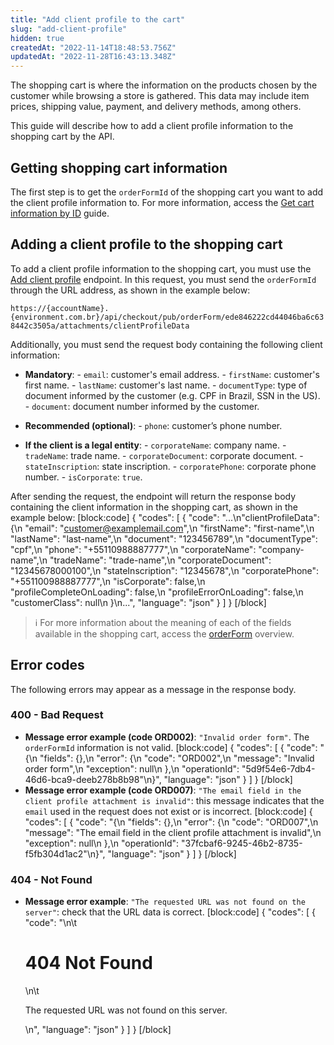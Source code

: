 ```yaml
---
title: "Add client profile to the cart"
slug: "add-client-profile"
hidden: true
createdAt: "2022-11-14T18:48:53.756Z"
updatedAt: "2022-11-28T16:43:13.348Z"
---
```

The shopping cart is where the information on the products chosen by the customer while browsing a store is gathered. This data may include item prices, shipping value, payment, and delivery methods, among others.

This guide will describe how to add a client profile information to the shopping cart by the API.

## Getting shopping cart information

The first step is to get the `orderFormId` of the shopping cart you want to add the client profile information to. For more information, access the [Get cart information by ID](https://developers.vtex.com/vtex-rest-api/docs/get-cart-information-by-id) guide.

## Adding a client profile to the shopping cart

To add a client profile information to the shopping cart, you must use the [Add client profile](https://developers.vtex.com/vtex-rest-api/reference/addclientprofile) endpoint. In this request, you must send the `orderFormId` through the URL address, as shown in the example below:

`https://{accountName}.{environment.com.br}/api/checkout/pub/orderForm/ede846222cd44046ba6c638442c3505a/attachments/clientProfileData`

Additionally, you must send the request body containing the following client information:

- **Mandatory**:
      - `email`: customer's email address.
      - `firstName`: customer's first name.
      - `lastName`: customer's last name.
      - `documentType`: type of document informed by the customer (e.g. CPF in Brazil, SSN in the US).
      - `document`: document number informed by the customer.

- **Recommended (optional)**:
      - `phone`: customer’s phone number.

- **If the client is a legal entity**:
      - `corporateName`: company name.
      - `tradeName`: trade name.
      - `corporateDocument`: corporate document.
      - `stateInscription`: state inscription.
      - `corporatePhone`: corporate phone number.
      - `isCorporate`: `true`.

After sending the request, the endpoint will return the response body containing the client information in the shopping cart, as shown in the example below:
[block:code]
{
  "codes": [
    {
      "code": "...\n\"clientProfileData\": {\n        \"email\": \"customer@examplemail.com\",\n        \"firstName\": \"first-name\",\n        \"lastName\": \"last-name\",\n        \"document\": \"123456789\",\n        \"documentType\": \"cpf\",\n        \"phone\": \"+55110988887777\",\n        \"corporateName\": \"company-name\",\n        \"tradeName\": \"trade-name\",\n        \"corporateDocument\": \"12345678000100\",\n        \"stateInscription\": \"12345678\",\n        \"corporatePhone\": \"+551100988887777\",\n        \"isCorporate\": false,\n        \"profileCompleteOnLoading\": false,\n        \"profileErrorOnLoading\": false,\n        \"customerClass\": null\n    }\n...",
      "language": "json"
    }
  ]
}
[/block]

>ℹ️ For more information about the meaning of each of the fields available in the shopping cart, access the [orderForm](https://developers.vtex.com/vtex-rest-api/reference/orderform-fields) overview.

## Error codes

The following errors may appear as a message in the response body.

### 400 - Bad Request

- **Message error example (code ORD002)**: `"Invalid order form"`. The `orderFormId` information is not valid.
[block:code]
{
  "codes": [
    {
      "code": "{\n    \"fields\": {},\n    \"error\": {\n        \"code\": \"ORD002\",\n        \"message\": \"Invalid order form\",\n        \"exception\": null\n    },\n    \"operationId\": \"5d9f54e6-7db4-46d6-bca9-deeb278b8b98\"\n}",
      "language": "json"
    }
  ]
}
[/block]
- **Message error example (code ORD007)**: `"The email field in the client profile attachment is invalid"`: this message indicates that the `email` used in the request does not exist or is incorrect.
[block:code]
{
  "codes": [
    {
      "code": "{\n    \"fields\": {},\n    \"error\": {\n        \"code\": \"ORD007\",\n        \"message\": \"The email field in the client profile attachment is invalid\",\n        \"exception\": null\n    },\n    \"operationId\": \"37fcbaf6-9245-46b2-8735-f5fb304d1ac2\"\n}",
      "language": "json"
    }
  ]
}
[/block]
### 404 - Not Found

- **Message error example**: `"The requested URL was not found on the server"`: check that the URL data is correct.
[block:code]
{
  "codes": [
    {
      "code": "<body>\n\t<h1>404 Not Found</h1>\n\t<p>The requested URL was not found on this server.</p>\n</body>",
      "language": "json"
    }
  ]
}
[/block]